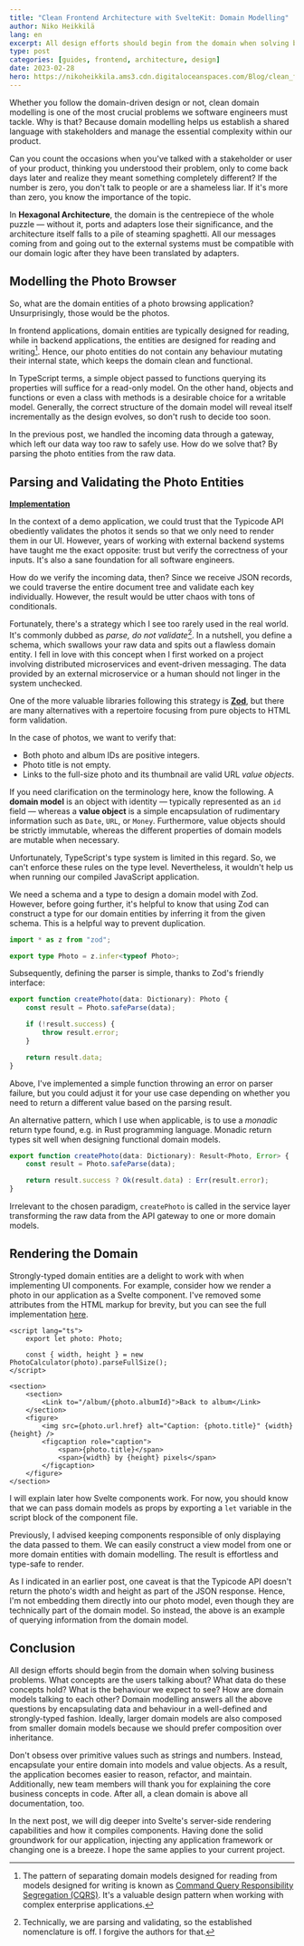 ```yaml
---
title: "Clean Frontend Architecture with SvelteKit: Domain Modelling"
author: Niko Heikkilä
lang: en
excerpt: All design efforts should begin from the domain when solving business problems. How do we model the domain of a photo browsing application?
type: post
categories: [guides, frontend, architecture, design]
date: 2023-02-28
hero: https://nikoheikkila.ams3.cdn.digitaloceanspaces.com/Blog/clean_frontend_architecture_with_sveltekit.jpg
---
```


Whether you follow the domain-driven design or not, clean domain modelling is one of the most crucial problems we software engineers must tackle. Why is that? Because domain modelling helps us establish a shared language with stakeholders and manage the essential complexity within our product.

Can you count the occasions when you've talked with a stakeholder or user of your product, thinking you understood their problem, only to come back days later and realize they meant something completely different? If the number is zero, you don't talk to people or are a shameless liar. If it's more than zero, you know the importance of the topic.

In **Hexagonal Architecture**, the domain is the centrepiece of the whole puzzle — without it, ports and adapters lose their significance, and the architecture itself falls to a pile of steaming spaghetti. All our messages coming from and going out to the external systems must be compatible with our domain logic after they have been translated by adapters.

## Modelling the Photo Browser

So, what are the domain entities of a photo browsing application? Unsurprisingly, those would be the photos.

In frontend applications, domain entities are typically designed for reading, while in backend applications, the entities are designed for reading and writing[^2]. Hence, our photo entities do not contain any behaviour mutating their internal state, which keeps the domain clean and functional.

In TypeScript terms, a simple object passed to functions querying its properties will suffice for a read-only model. On the other hand, objects and functions or even a class with methods is a desirable choice for a writable model. Generally, the correct structure of the domain model will reveal itself incrementally as the design evolves, so don't rush to decide too soon.

In the previous post, we handled the incoming data through a gateway, which left our data way too raw to safely use. How do we solve that? By parsing the photo entities from the raw data.

## Parsing and Validating the Photo Entities

[**Implementation**](https://github.com/nikoheikkila/photo-browser/blob/main/src/lib/domain/Photo.ts)

In the context of a demo application, we could trust that the Typicode API obediently validates the photos it sends so that we only need to render them in our UI. However, years of working with external backend systems have taught me the exact opposite: trust but verify the correctness of your inputs. It's also a sane foundation for all software engineers.

How do we verify the incoming data, then? Since we receive JSON records, we could traverse the entire document tree and validate each key individually. However, the result would be utter chaos with tons of conditionals.

Fortunately, there's a strategy which I see too rarely used in the real world. It's commonly dubbed as _parse, do not validate_[^1]. In a nutshell, you define a schema, which swallows your raw data and spits out a flawless domain entity. I fell in love with this concept when I first worked on a project involving distributed microservices and event-driven messaging. The data provided by an external microservice or a human should not linger in the system unchecked.

One of the more valuable libraries following this strategy is [**Zod**](https://zod.dev/), but there are many alternatives with a repertoire focusing from pure objects to HTML form validation.

In the case of photos, we want to verify that:

-   Both photo and album IDs are positive integers.
-   Photo title is not empty.
-   Links to the full-size photo and its thumbnail are valid URL _value objects_.

If you need clarification on the terminology here, know the following. A **domain model** is an object with identity — typically represented as an `id` field — whereas a **value object** is a simple encapsulation of rudimentary information such as `Date`, `URL`, or `Money`. Furthermore, value objects should be strictly immutable, whereas the different properties of domain models are mutable when necessary.

Unfortunately, TypeScript's type system is limited in this regard. So, we can't enforce these rules on the type level. Nevertheless, it wouldn't help us when running our compiled JavaScript application.

We need a schema and a type to design a domain model with Zod. However, before going further, it's helpful to know that using Zod can construct a type for our domain entities by inferring it from the given schema. This is a helpful way to prevent duplication.

```typescript
import * as z from "zod";

export type Photo = z.infer<typeof Photo>;
```

Subsequently, defining the parser is simple, thanks to Zod's friendly interface:

```typescript
export function createPhoto(data: Dictionary): Photo {
    const result = Photo.safeParse(data);

    if (!result.success) {
        throw result.error;
    }

    return result.data;
}
```

Above, I've implemented a simple function throwing an error on parser failure, but you could adjust it for your use case depending on whether you need to return a different value based on the parsing result.

An alternative pattern, which I use when applicable, is to use a _monadic_ return type found, e.g. in Rust programming language. Monadic return types sit well when designing functional domain models.

```typescript
export function createPhoto(data: Dictionary): Result<Photo, Error> {
    const result = Photo.safeParse(data);

    return result.success ? Ok(result.data) : Err(result.error);
}
```

Irrelevant to the chosen paradigm, `createPhoto` is called in the service layer transforming the raw data from the API gateway to one or more domain models.

## Rendering the Domain

Strongly-typed domain entities are a delight to work with when implementing UI components. For example, consider how we render a photo in our application as a Svelte component. I've removed some attributes from the HTML markup for brevity, but you can see the full implementation [here](https://github.com/nikoheikkila/photo-browser/blob/main/src/components/FullPhoto.svelte).

```svelte
<script lang="ts">
	export let photo: Photo;

	const { width, height } = new PhotoCalculator(photo).parseFullSize();
</script>

<section>
	<section>
		<Link to="/album/{photo.albumId}">Back to album</Link>
	</section>
	<figure>
		<img src={photo.url.href} alt="Caption: {photo.title}" {width} {height} />
		<figcaption role="caption">
			<span>{photo.title}</span>
			<span>{width} by {height} pixels</span>
		</figcaption>
	</figure>
</section>
```

I will explain later how Svelte components work. For now, you should know that we can pass domain models as props by exporting a `let` variable in the script block of the component file.

Previously, I advised keeping components responsible of only displaying the data passed to them. We can easily construct a view model from one or more domain entities with domain modelling. The result is effortless and type-safe to render.

As I indicated in an earlier post, one caveat is that the Typicode API doesn't return the photo's width and height as part of the JSON response. Hence, I'm not embedding them directly into our photo model, even though they are technically part of the domain model. So instead, the above is an example of querying information from the domain model.

## Conclusion

All design efforts should begin from the domain when solving business problems. What concepts are the users talking about? What data do these concepts hold? What is the behaviour we expect to see? How are domain models talking to each other? Domain modelling answers all the above questions by encapsulating data and behaviour in a well-defined and strongly-typed fashion. Ideally, larger domain models are also composed from smaller domain models because we should prefer composition over inheritance.

Don't obsess over primitive values such as strings and numbers. Instead, encapsulate your entire domain into models and value objects. As a result, the application becomes easier to reason, refactor, and maintain. Additionally, new team members will thank you for explaining the core business concepts in code. After all, a clean domain is above all documentation, too.

In the next post, we will dig deeper into Svelte's server-side rendering capabilities and how it compiles components. Having done the solid groundwork for our application, injecting any application framework or changing one is a breeze. I hope the same applies to your current project.

[^1]: Technically, we are parsing and validating, so the established nomenclature is off. I forgive the authors for that.
[^2]: The pattern of separating domain models designed for reading from models designed for writing is known as [Command Query Responsibility Segregation (CQRS)](https://www.martinfowler.com/bliki/CQRS.html). It's a valuable design pattern when working with complex enterprise applications.
